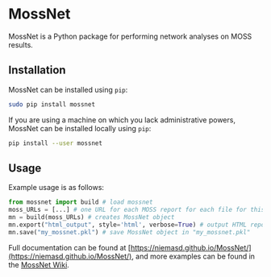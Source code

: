 # MossNet
MossNet is a Python package for performing network analyses on MOSS results.

## Installation
MossNet can be installed using `pip`:

```bash
sudo pip install mossnet
```

If you are using a machine on which you lack administrative powers, MossNet can be installed locally using `pip`:

```bash
pip install --user mossnet
```

## Usage
Example usage is as follows:

```python
from mossnet import build # load mossnet
moss_URLs = [...] # one URL for each MOSS report for each file for this assignment
mn = build(moss_URLs) # creates MossNet object
mn.export("html_output", style='html', verbose=True) # output HTML reports for each pair of students
mn.save("my_mossnet.pkl") # save MossNet object in "my_mossnet.pkl"
```

Full documentation can be found at [https://niemasd.github.io/MossNet/](https://niemasd.github.io/MossNet/), and more examples can be found in the [MossNet Wiki](https://github.com/niemasd/MossNet/wiki).
